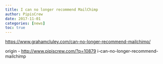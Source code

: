 ```yaml
---
title: I can no longer recommend MailChimp
author: PipisCrew
date: 2017-11-01
categories: [news]
toc: true
---
```


https://www.grahamcluley.com/can-no-longer-recommend-mailchimp/

origin - http://www.pipiscrew.com/?p=10879 i-can-no-longer-recommend-mailchimp